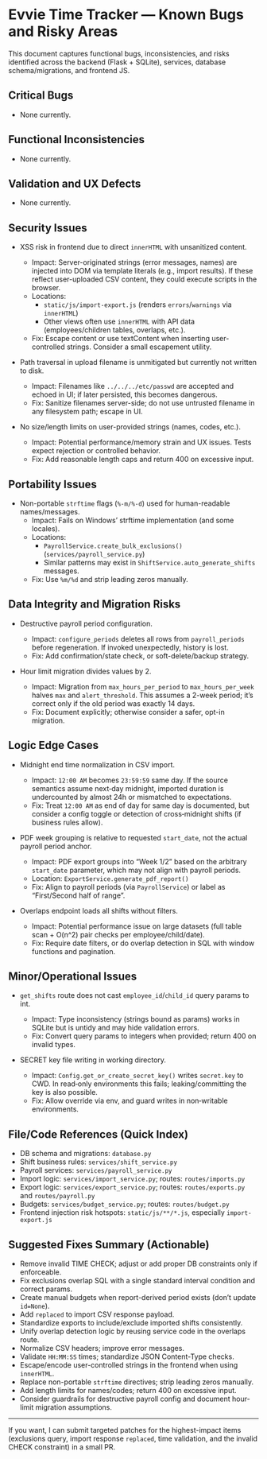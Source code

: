 # Evvie Time Tracker — Known Bugs and Risky Areas

This document captures functional bugs, inconsistencies, and risks identified across the backend (Flask + SQLite), services, database schema/migrations, and frontend JS.

## Critical Bugs

- None currently.

## Functional Inconsistencies

- None currently.

## Validation and UX Defects

- None currently.

## Security Issues

- XSS risk in frontend due to direct `innerHTML` with unsanitized content.
  - Impact: Server-originated strings (error messages, names) are injected into DOM via template literals (e.g., import results). If these reflect user-uploaded CSV content, they could execute scripts in the browser.
  - Locations: 
    - `static/js/import-export.js` (renders `errors`/`warnings` via `innerHTML`)
    - Other views often use `innerHTML` with API data (employees/children tables, overlaps, etc.).
  - Fix: Escape content or use textContent when inserting user-controlled strings. Consider a small escapement utility.

- Path traversal in upload filename is unmitigated but currently not written to disk.
  - Impact: Filenames like `../../../etc/passwd` are accepted and echoed in UI; if later persisted, this becomes dangerous.
  - Fix: Sanitize filenames server-side; do not use untrusted filename in any filesystem path; escape in UI.

- No size/length limits on user-provided strings (names, codes, etc.).
  - Impact: Potential performance/memory strain and UX issues. Tests expect rejection or controlled behavior.
  - Fix: Add reasonable length caps and return 400 on excessive input.

## Portability Issues

- Non-portable `strftime` flags (`%-m/%-d`) used for human-readable names/messages.
  - Impact: Fails on Windows’ strftime implementation (and some locales).
  - Locations: 
    - `PayrollService.create_bulk_exclusions()` (`services/payroll_service.py`)
    - Similar patterns may exist in `ShiftService.auto_generate_shifts` messages.
  - Fix: Use `%m/%d` and strip leading zeros manually.

## Data Integrity and Migration Risks

- Destructive payroll period configuration.
  - Impact: `configure_periods` deletes all rows from `payroll_periods` before regeneration. If invoked unexpectedly, history is lost.
  - Fix: Add confirmation/state check, or soft-delete/backup strategy.

- Hour limit migration divides values by 2.
  - Impact: Migration from `max_hours_per_period` to `max_hours_per_week` halves `max` and `alert_threshold`. This assumes a 2-week period; it’s correct only if the old period was exactly 14 days.
  - Fix: Document explicitly; otherwise consider a safer, opt-in migration.

## Logic Edge Cases

- Midnight end time normalization in CSV import.
  - Impact: `12:00 AM` becomes `23:59:59` same day. If the source semantics assume next‑day midnight, imported duration is undercounted by almost 24h or mismatched to expectations.
  - Fix: Treat `12:00 AM` as end of day for same day is documented, but consider a config toggle or detection of cross‑midnight shifts (if business rules allow).

- PDF week grouping is relative to requested `start_date`, not the actual payroll period anchor.
  - Impact: PDF export groups into “Week 1/2” based on the arbitrary `start_date` parameter, which may not align with payroll periods.
  - Location: `ExportService.generate_pdf_report()`
  - Fix: Align to payroll periods (via `PayrollService`) or label as “First/Second half of range”.

- Overlaps endpoint loads all shifts without filters.
  - Impact: Potential performance issue on large datasets (full table scan + O(n^2) pair checks per employee/child/date).
  - Fix: Require date filters, or do overlap detection in SQL with window functions and pagination.

## Minor/Operational Issues

- `get_shifts` route does not cast `employee_id`/`child_id` query params to int.
  - Impact: Type inconsistency (strings bound as params) works in SQLite but is untidy and may hide validation errors.
  - Fix: Convert query params to integers when provided; return 400 on invalid types.

- SECRET key file writing in working directory.
  - Impact: `Config.get_or_create_secret_key()` writes `secret.key` to CWD. In read‑only environments this fails; leaking/committing the key is also possible.
  - Fix: Allow override via env, and guard writes in non‑writable environments.

## File/Code References (Quick Index)

- DB schema and migrations: `database.py`
- Shift business rules: `services/shift_service.py`
- Payroll services: `services/payroll_service.py`
- Import logic: `services/import_service.py`; routes: `routes/imports.py`
- Export logic: `services/export_service.py`; routes: `routes/exports.py` and `routes/payroll.py`
- Budgets: `services/budget_service.py`; routes: `routes/budget.py`
- Frontend injection risk hotspots: `static/js/**/*.js`, especially `import-export.js`

## Suggested Fixes Summary (Actionable)

- Remove invalid TIME CHECK; adjust or add proper DB constraints only if enforceable.
- Fix exclusions overlap SQL with a single standard interval condition and correct params.
- Create manual budgets when report-derived period exists (don’t update `id=None`).
- Add `replaced` to import CSV response payload.
- Standardize exports to include/exclude imported shifts consistently.
- Unify overlap detection logic by reusing service code in the overlaps route.
- Normalize CSV headers; improve error messages.
- Validate `HH:MM:SS` times; standardize JSON Content-Type checks.
- Escape/encode user-controlled strings in the frontend when using `innerHTML`.
- Replace non-portable `strftime` directives; strip leading zeros manually.
- Add length limits for names/codes; return 400 on excessive input.
- Consider guardrails for destructive payroll config and document hour-limit migration assumptions.

---
If you want, I can submit targeted patches for the highest-impact items (exclusions query, import response `replaced`, time validation, and the invalid CHECK constraint) in a small PR.
